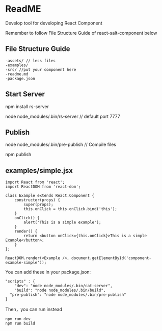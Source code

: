 # ReadME

Develop tool for developing React Component

Remember to follow File Structure Guide of react-salt-component below

## File Structure Guide

	-assets/ // less files
	-examples/
	-src/ //put your component here
	-readme.md
	-package.json

## Start Server

npm install rs-server

node node_modules/.bin/rs-server   // default port 7777

## Publish

node node_modules/.bin/pre-publish  // Compile files

npm publish

## examples/simple.jsx

```
import React from 'react';
import ReactDOM from 'react-dom';

class Example extends React.Component {
    constructor(props) {
        super(props);
        this.onClick = this.onClick.bind('this');
    }
    onClick() {
        alert('This is a simple example');
    }
    render() {
        return <button onClick={this.onClick}>This is a simple Example</button>;
    }
};

ReactDOM.render(<Example />, document.getElementById('component-example-simple'));
```

You can add these in your package.json:

```
"scripts" : {
	"dev": "node node_modules/.bin/cat-server",
	"build": "node node_modules/.bin/build",
  "pre-publish": "node node_modules/.bin/pre-publish"
}
```
Then，you can run instead

```
npm run dev
npm run build
```
